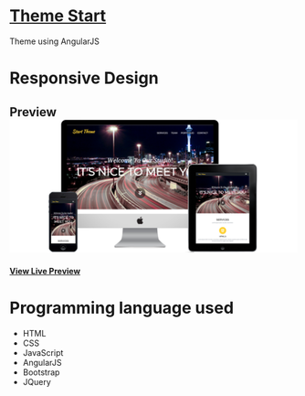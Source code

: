 # [Theme Start](https://rodriguesarthur.github.io/theme-start-angular/)
Theme using AngularJS
#
# Responsive Design

## Preview[![Theme Preview](images/responsive-theme-start.jpg)](https://rodriguesarthur.github.io/theme-start-angular/)

**[View Live Preview](https://rodriguesarthur.github.io/theme-start-angular/)**

# Programming language used
- HTML
- CSS
- JavaScript
- AngularJS
- Bootstrap
- JQuery
